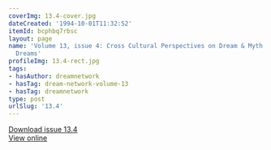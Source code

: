 ```yaml
---
coverImg: 13.4-cover.jpg
dateCreated: '1994-10-01T11:32:52'
itemId: bcphbq7rbsc
layout: page
name: 'Volume 13, issue 4: Cross Cultural Perspectives on Dream & Myth: Extraterrestrial
  Dreams'
profileImg: 13.4-rect.jpg
tags:
- hasAuthor: dreamnetwork
- hasTag: dream-network-volume-13
- hasTag: dreamnetwork
type: post
urlSlug: '13.4'
---
```

<a href="../files/pdfs/Volume_13/13.4-Dream-Network_Volume-13_No-4.pdf" download="">Download issue 13.4</a><br><a href="../files/pdfs/Volume_13/13.4-Dream-Network_Volume-13_No-4.pdf">View online</a>